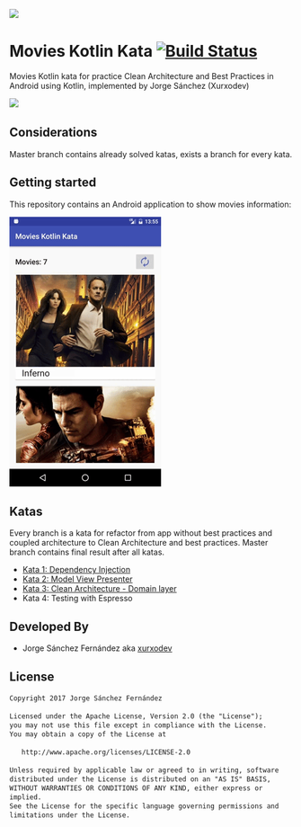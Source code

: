 
![](http://xurxodev.com/content/images/2017/04/xurxodev-readme.png) 
#  Movies Kotlin Kata [![Build Status](https://travis-ci.org/xurxodev/Movies-Kotlin-Kata.svg?branch=master)](https://travis-ci.org/xurxodev/Movies-Kotlin-Kata)
Movies Kotlin kata for practice Clean Architecture and Best Practices in Android using Kotlin, implemented by Jorge Sánchez (Xurxodev)

![](http://xurxodev.com/content/images/2017/06/tori-kotlin.jpg)

## Considerations

Master branch contains already solved katas, exists a branch for every kata.

## Getting started

This repository contains an Android application to show movies information:

![](/art/movies.gif)

## Katas

Every branch is a kata for refactor from app without best practices and coupled architecture to Clean Architecture and best practices. Master branch contains final result after all katas.

* [Kata 1: Dependency Injection](https://github.com/xurxodev/Movies-Kotlin-Kata/tree/kata_di_movies)
* [Kata 2: Model View Presenter](https://github.com/xurxodev/Movies-Kotlin-Kata/tree/kata_mvp_movies)
* [Kata 3: Clean Architecture - Domain layer](https://github.com/xurxodev/Movies-Kotlin-Kata/tree/kata_domain_data_movies)
* Kata 4: Testing with Espresso

## Developed By

* Jorge Sánchez Fernández aka [xurxodev](https://twitter.com/xurxodev)

## License


    Copyright 2017 Jorge Sánchez Fernández

    Licensed under the Apache License, Version 2.0 (the "License");
    you may not use this file except in compliance with the License.
    You may obtain a copy of the License at

       http://www.apache.org/licenses/LICENSE-2.0

    Unless required by applicable law or agreed to in writing, software
    distributed under the License is distributed on an "AS IS" BASIS,
    WITHOUT WARRANTIES OR CONDITIONS OF ANY KIND, either express or implied.
    See the License for the specific language governing permissions and
    limitations under the License.
